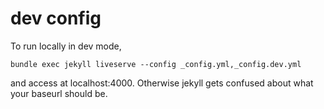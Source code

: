 # dev config
  To run locally in dev mode,

  `bundle exec jekyll liveserve --config _config.yml,_config.dev.yml`

  and access at localhost:4000.  Otherwise jekyll gets confused about
  what your baseurl should be.
